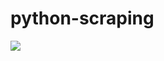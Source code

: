 # python-scraping

![](https://github.com/lbias/python-scraping/blob/master/55_wiki_unit_test/55_wiki_unit_test.png)
